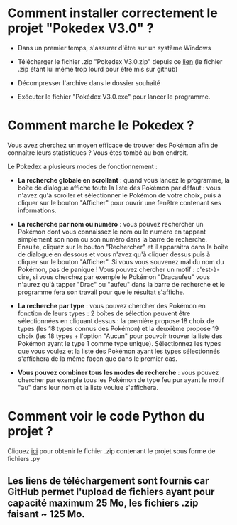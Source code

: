 # Comment installer correctement le projet "Pokedex V3.0" ?


- Dans un premier temps, s'assurer d'être sur un système Windows


- Télécharger le fichier .zip "Pokedex V3.0.zip" depuis ce [lien](https://www.mediafire.com/file/a5sdscyt4vsdcpb/Pokedex_V3.0.zip/file) (le fichier .zip étant lui même trop lourd pour être mis sur github)


- Décompresser l'archive dans le dossier souhaité


- Exécuter le fichier "Pokédex V3.0.exe" pour lancer le programme.


# Comment marche le Pokedex ?


Vous avez cherchez un moyen efficace de trouver des Pokémon afin de connaître leurs statistiques ? Vous êtes tombé au bon endroit.


Le Pokedex a plusieurs modes de fonctionnement :


- **La recherche globale en scrollant** : quand vous lancez le programme, la boîte de dialogue affiche toute la liste des Pokémon par défaut : vous n'avez qu'à scroller et sélectionner le Pokémon de votre choix, puis à cliquer sur le bouton "Afficher" pour ouvrir une fenêtre contenant ses informations.


- **La recherche par nom ou numéro** : vous pouvez rechercher un Pokémon dont vous connaissez le nom ou le numéro en tappant simplement son nom ou son numéro dans la barre de recherche. Ensuite, cliquez sur le bouton "Rechercher" et il apparaitra dans la boite de dialogue en dessous et vous n'avez qu'à cliquer dessus puis à cliquer sur le bouton "Afficher". Si vous vous souvenez mal du nom du Pokémon, pas de panique ! Vous pouvez chercher un motif : c'est-à-dire, si vous cherchez par exemple le Pokémon "Dracaufeu" vous n'aurez qu'à tapper "Drac" ou "aufeu" dans la barre de recherche et le programme fera son travail pour que le résultat s'affiche.


- **La recherche par type** : vous pouvez chercher des Pokémon en fonction de leurs types : 2 boîtes de sélection peuvent être sélectionnées en cliquant dessus : la première propose 18 choix de types (les 18 types connus des Pokémon) et la deuxième propose 19 choix (les 18 types + l'option "Aucun" pour pouvoir trouver la liste des Pokémon ayant le type 1 comme type unique). Sélectionnez les types que vous voulez et  la liste des Pokémon ayant les types sélectionnés s'affichera de la même façon que dans le premier cas.


- **Vous pouvez combiner tous les modes de recherche** : vous pouvez chercher par exemple tous les Pokémon de type feu pur ayant le motif "au" dans leur nom et la liste voulue s'affichera.


# Comment voir le code Python du projet ?


Cliquez [ici](https://www.mediafire.com/file/12430aig7gbzlf1/Pokedex_V3.0_%2528python%2529.zip/file) pour obtenir le fichier .zip contenant le projet sous forme de fichiers .py


## Les liens de téléchargement sont fournis car GitHub permet l'upload de fichiers ayant pour capacité maximum **25 Mo**, les fichiers .zip faisant ~ 125 Mo.
